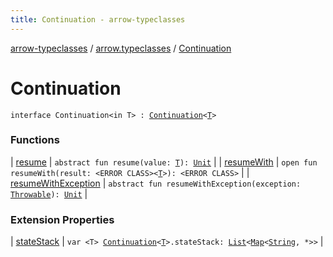 ```yaml
---
title: Continuation - arrow-typeclasses
---
```


[arrow-typeclasses](../../index.html) / [arrow.typeclasses](../index.html) / [Continuation](./index.html)

# Continuation

`interface Continuation<in T> : `[`Continuation`](https://kotlinlang.org/api/latest/jvm/stdlib/kotlin.coroutines/-continuation/index.html)`<`[`T`](index.html#T)`>`

### Functions

| [resume](resume.html) | `abstract fun resume(value: `[`T`](index.html#T)`): `[`Unit`](https://kotlinlang.org/api/latest/jvm/stdlib/kotlin/-unit/index.html) |
| [resumeWith](resume-with.html) | `open fun resumeWith(result: <ERROR CLASS><`[`T`](index.html#T)`>): <ERROR CLASS>` |
| [resumeWithException](resume-with-exception.html) | `abstract fun resumeWithException(exception: `[`Throwable`](https://kotlinlang.org/api/latest/jvm/stdlib/kotlin/-throwable/index.html)`): `[`Unit`](https://kotlinlang.org/api/latest/jvm/stdlib/kotlin/-unit/index.html) |

### Extension Properties

| [stateStack](../kotlin.coroutines.-continuation/state-stack.html) | `var <T> `[`Continuation`](https://kotlinlang.org/api/latest/jvm/stdlib/kotlin.coroutines/-continuation/index.html)`<`[`T`](../kotlin.coroutines.-continuation/state-stack.html#T)`>.stateStack: `[`List`](https://kotlinlang.org/api/latest/jvm/stdlib/kotlin.collections/-list/index.html)`<`[`Map`](https://kotlinlang.org/api/latest/jvm/stdlib/kotlin.collections/-map/index.html)`<`[`String`](https://kotlinlang.org/api/latest/jvm/stdlib/kotlin/-string/index.html)`, *>>` |

